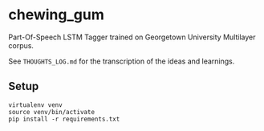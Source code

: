 # chewing_gum
Part-Of-Speech LSTM Tagger trained on Georgetown University Multilayer corpus.


See `THOUGHTS_LOG.md` for the transcription of the ideas and learnings.

## Setup
```
virtualenv venv
source venv/bin/activate
pip install -r requirements.txt
```

